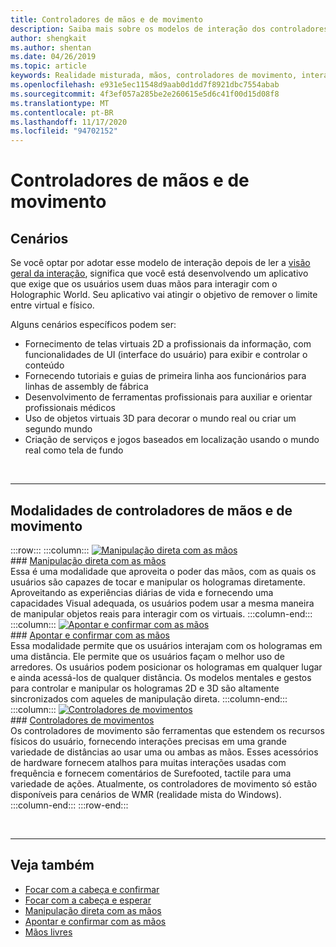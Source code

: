 ```yaml
---
title: Controladores de mãos e de movimento
description: Saiba mais sobre os modelos de interação dos controladores de movimentos e práticas, que podem remover o limite entre o virtual e o físico.
author: shengkait
ms.author: shentan
ms.date: 04/26/2019
ms.topic: article
keywords: Realidade misturada, mãos, controladores de movimento, interação, design, headset de realidade misturada, headset de realidade mista do Windows, headset de realidade virtual, HoloLens, MRTK, kit de ferramentas de realidade misturada
ms.openlocfilehash: e931e5ec11548d9aab0d1dd7f8921dbc7554abab
ms.sourcegitcommit: 4f3ef057a285be2e260615e5d6c41f00d15d08f8
ms.translationtype: MT
ms.contentlocale: pt-BR
ms.lasthandoff: 11/17/2020
ms.locfileid: "94702152"
---
```

# <a name="hands-and-motion-controllers"></a>Controladores de mãos e de movimento
## <a name="scenarios"></a>Cenários
Se você optar por adotar esse modelo de interação depois de ler a [visão geral da interação](interaction-fundamentals.md), significa que você está desenvolvendo um aplicativo que exige que os usuários usem duas mãos para interagir com o Holographic World. Seu aplicativo vai atingir o objetivo de remover o limite entre virtual e físico.

Alguns cenários específicos podem ser:
* Fornecimento de telas virtuais 2D a profissionais da informação, com funcionalidades de UI (interface do usuário) para exibir e controlar o conteúdo
* Fornecendo tutoriais e guias de primeira linha aos funcionários para linhas de assembly de fábrica
* Desenvolvimento de ferramentas profissionais para auxiliar e orientar profissionais médicos  
* Uso de objetos virtuais 3D para decorar o mundo real ou criar um segundo mundo 
* Criação de serviços e jogos baseados em localização usando o mundo real como tela de fundo

<br>

---

## <a name="hands-and-motion-controllers-modalities"></a>Modalidades de controladores de mãos e de movimento

:::row:::
    :::column:::
       [![Manipulação direta com as mãos](images/hands-and-controllers-direct-manipulation.jpg)](direct-manipulation.md)<br>
       ### <a name="direct-manipulation-with-handsbr"></a>[Manipulação direta com as mãos](direct-manipulation.md)<br>
       Essa é uma modalidade que aproveita o poder das mãos, com as quais os usuários são capazes de tocar e manipular os hologramas diretamente. Aproveitando as experiências diárias de vida e fornecendo uma capacidades Visual adequada, os usuários podem usar a mesma maneira de manipular objetos reais para interagir com os virtuais.
    :::column-end:::
    :::column:::
       [![Apontar e confirmar com as mãos](images/hands-and-controllers-point-and-commit.jpg)](point-and-commit.md)<br>
        ### <a name="point-and-commit-with-handsbr"></a>[Apontar e confirmar com as mãos](point-and-commit.md)<br>
        Essa modalidade permite que os usuários interajam com os hologramas em uma distância. Ele permite que os usuários façam o melhor uso de arredores. Os usuários podem posicionar os hologramas em qualquer lugar e ainda acessá-los de qualquer distância. Os modelos mentales e gestos para controlar e manipular os hologramas 2D e 3D são altamente sincronizados com aqueles de manipulação direta.
    :::column-end:::
    :::column:::
       [![Controladores de movimentos](images/hands-and-controllers-motion-controllers.jpg)](motion-controllers.md)<br>
       ### <a name="motion-controllersbr"></a>[Controladores de movimentos](motion-controllers.md)<br>
       Os controladores de movimento são ferramentas que estendem os recursos físicos do usuário, fornecendo interações precisas em uma grande variedade de distâncias ao usar uma ou ambas as mãos. Esses acessórios de hardware fornecem atalhos para muitas interações usadas com frequência e fornecem comentários de Surefooted, tactile para uma variedade de ações. Atualmente, os controladores de movimento só estão disponíveis para cenários de WMR (realidade mista do Windows). 
    :::column-end:::
:::row-end:::

<br>

---

## <a name="see-also"></a>Veja também
* [Focar com a cabeça e confirmar](gaze-and-commit.md)
* [Focar com a cabeça e esperar](gaze-and-dwell.md)
* [Manipulação direta com as mãos](direct-manipulation.md)
* [Apontar e confirmar com as mãos](point-and-commit.md)
* [Mãos livres](hands-free.md)
